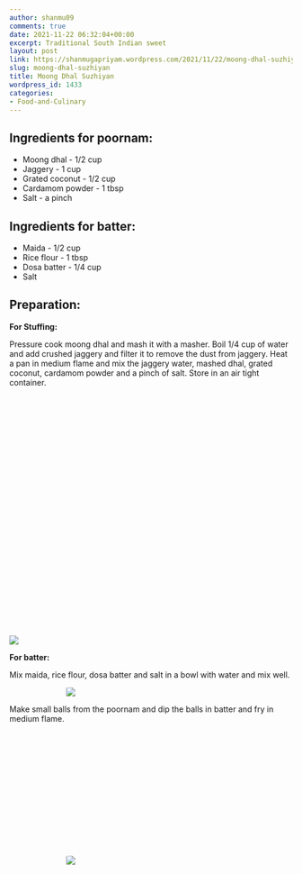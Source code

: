 ```yaml
---
author: shanmu09
comments: true
date: 2021-11-22 06:32:04+00:00
excerpt: Traditional South Indian sweet
layout: post
link: https://shanmugapriyam.wordpress.com/2021/11/22/moong-dhal-suzhiyan/
slug: moong-dhal-suzhiyan
title: Moong Dhal Suzhiyan
wordpress_id: 1433
categories:
- Food-and-Culinary
---
```

<style>
.square {
    float:left;
    width: 49%;
    border-radius:5%;
    padding-bottom : 40%; /* = width for a 1:1 aspect ratio */
    margin:0.5%;
    background-position:center center;
    background-repeat:no-repeat;
    background-size:cover; /* you change this to "contain" if you don't want the images to be cropped */
}

.img_1{background-image:url('https://shanmugapriyam.files.wordpress.com/2021/04/00000img_00000_burst20210305105022549_cover.jpg');}

.img_2{background-image:url('https://shanmugapriyam.files.wordpress.com/2021/04/00000img_00000_burst20210114140734188_cover_2.jpg');}

.img_3{background-image:url('https://shanmugapriyam.files.wordpress.com/2021/04/00000img_00000_burst20210305105418011_cover.jpg');}

.img_4{background-image:url('https://shanmugapriyam.files.wordpress.com/2021/04/00000img_00000_burst20210305110033581_cover.jpg');}

.img_5{background-image:url('https://shanmugapriyam.files.wordpress.com/2021/04/00000img_00000_burst20210305145505036_cover.jpg');}

.img_6{background-image:url('https://shanmugapriyam.files.wordpress.com/2021/04/00000img_00000_burst20210305145510648_cover.jpg');}
	
#break {
    clear:both;
}
.resize_fit_center {
    max-width:60%;
    max-height:60%;
    vertical-align: middle;
    display: block;
    margin-left: auto;
    margin-right: auto;
    border-radius:5%;
}

.center {
  margin: auto;
  width: 60%;
}
</style>

## Ingredients for poornam:







  * Moong dhal - 1/2 cup
  * Jaggery - 1 cup
  * Grated coconut - 1/2 cup
  * Cardamom powder - 1 tbsp
  * Salt - a pinch






## Ingredients for batter:







  * Maida - 1/2 cup
  * Rice flour - 1 tbsp
  * Dosa batter - 1/4 cup
  * Salt






## Preparation:







**For Stuffing:**







Pressure cook moong dhal and mash it with a masher. Boil 1/4 cup of water and add crushed jaggery and filter it to remove the dust from jaggery. Heat a pan in medium flame and mix the jaggery water, mashed dhal, grated coconut, cardamom powder and a pinch of salt. Store in an air tight container. 


<div class="square img_1">
</div>
<div class="square img_2">
</div>
<div class="square img_3">
</div>
<div class="square img_4">
</div>
<div id="break"> </div>
<p/>

<div>
	<img src="https://shanmugapriyam.files.wordpress.com/2021/04/00100lrportrait_00100_burst20210305121312587_cover-1.jpg"/>
</div>
<p/>










**For batter:**







Mix maida, rice flour, dosa batter and salt in a bowl with water and mix well.


<div>
	<img src="https://shanmugapriyam.files.wordpress.com/2021/04/00000img_00000_burst20210305145456587_cover.jpg?w=768"  class="resize_fit_center"/>
</div>
<p/>




Make small balls from the poornam and dip the balls in batter and fry in medium flame.



<div class="square img_5">
</div>
<div class="square img_6">
</div>
<div id="break"> </div>
<p/>





<div>
	<img src="https://shanmugapriyam.files.wordpress.com/2021/04/00100lrportrait_00100_burst20210305145904605_cover.jpg"  class="resize_fit_center"/>
</div>
<p/>




